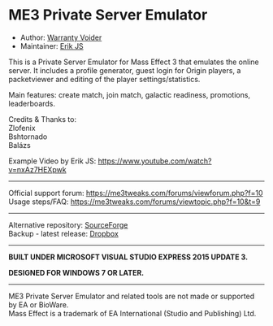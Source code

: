 # ME3 Private Server Emulator

- Author: [Warranty Voider](https://github.com/zeroKilo)
- Maintainer: [Erik JS](https://github.com/Erik-JS)

This is a Private Server Emulator for Mass Effect 3 that emulates the online server. It includes a profile generator, guest login for Origin players, a packetviewer and editing of the player settings/statistics.

Main features: create match, join match, galactic readiness, promotions, leaderboards.

Credits & Thanks to:<br/>
Zlofenix<br/>
Bshtornado<br/>
Balázs

Example Video by Erik JS:
https://www.youtube.com/watch?v=nxAz7HEXpwk

-----------------------------------------------------------

Official support forum: https://me3tweaks.com/forums/viewforum.php?f=10<br/>
Usage steps/FAQ: https://me3tweaks.com/forums/viewtopic.php?f=10&t=9

-----------------------------------------------------------

Alternative repository: [SourceForge](https://sourceforge.net/projects/me3privateserveremulatorlan/)<br/>
Backup - latest release: [Dropbox](https://www.dropbox.com/sh/epdadv2o562uqy6/AACVF75m99YOFeZMFZBRjWTQa?dl=0)

-----------------------------------------------------------

**BUILT UNDER MICROSOFT VISUAL STUDIO EXPRESS 2015 UPDATE 3.**

**DESIGNED FOR WINDOWS 7 OR LATER.**

-----------------------------------------------------------

ME3 Private Server Emulator and related tools are not made or supported by EA or BioWare.<br />
Mass Effect is a trademark of EA International (Studio and Publishing) Ltd.